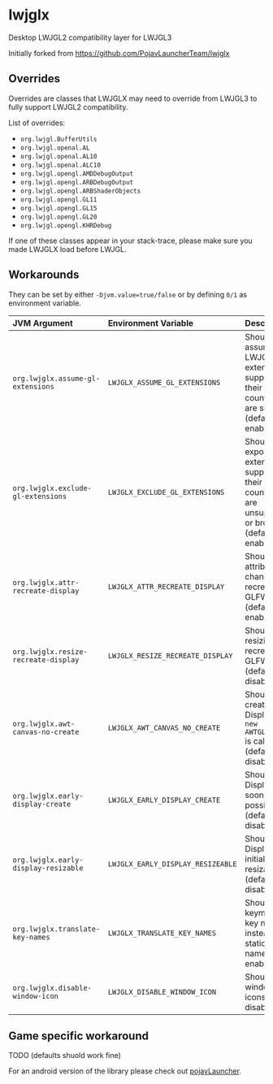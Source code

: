 # lwjglx
Desktop LWJGL2 compatibility layer for LWJGL3

Initially forked from <https://github.com/PojavLauncherTeam/lwjglx>

## Overrides

Overrides are classes that LWJGLX may need to override from LWJGL3 to fully support LWJGL2 compatibility.

List of overrides:
- `org.lwjgl.BufferUtils`
- `org.lwjgl.openal.AL`
- `org.lwjgl.openal.AL10`
- `org.lwjgl.openal.ALC10`
- `org.lwjgl.opengl.AMDDebugOutput`
- `org.lwjgl.opengl.ARBDebugOutput`
- `org.lwjgl.opengl.ARBShaderObjects`
- `org.lwjgl.opengl.GL11`
- `org.lwjgl.opengl.GL15`
- `org.lwjgl.opengl.GL20`
- `org.lwjgl.opengl.KHRDebug`

If one of these classes appear in your stack-trace, please make sure you made LWJGLX load before LWJGL.

## Workarounds

They can be set by either `-Djvm.value=true/false` or by defining `0/1` as environment variable.

| JVM Argument                         | Environment Variable              | Description                                                                                                     |
|:-------------------------------------|:----------------------------------|:----------------------------------------------------------------------------------------------------------------|
| `org.lwjglx.assume-gl-extensions`    | `LWJGLX_ASSUME_GL_EXTENSIONS`     | Should assume some LWJGL2 extension support if their LWJGL3 counterpart are supported (default enabled)         |
| `org.lwjglx.exclude-gl-extensions`   | `LWJGLX_EXCLUDE_GL_EXTENSIONS`    | Should avoid exposing extension support if their LWJGL2 counterpart are unsupported or broken (default enabled) |
| `org.lwjglx.attr-recreate-display`   | `LWJGLX_ATTR_RECREATE_DISPLAY`    | Should attribute change recreate GLFW display (default enabled)                                                 |
| `org.lwjglx.resize-recreate-display` | `LWJGLX_RESIZE_RECREATE_DISPLAY`  | Should resizing recreate GLFW display (default disabled)                                                        |
| `org.lwjglx.awt-canvas-no-create`    | `LWJGLX_AWT_CANVAS_NO_CREATE`     | Should avoid creating Display when `new AWTGLCanvas()` is called. (default disabled)                            |
| `org.lwjglx.early-display-create`    | `LWJGLX_EARLY_DISPLAY_CREATE`     | Should create Display as soon as possible (default disabled)                                                    |
| `org.lwjglx.early-display-resizable` | `LWJGLX_EARLY_DISPLAY_RESIZEABLE` | Should Display be initially resizable (default disabled)                                                        |
| `org.lwjglx.translate-key-names`     | `LWJGLX_TRANSLATE_KEY_NAMES`      | Should use keymap for key names instead of static key name (default enabled)                                    |
| `org.lwjglx.disable-window-icon`     | `LWJGLX_DISABLE_WINDOW_ICON`      | Should ignore windows icons (default disabled)                                                                  |


## Game specific workaround

TODO (defaults shuold work fine)

For an android version of the library please check out [pojavLauncher](https://github.com/PojavLauncherTeam/PojavLauncher/tree/v3_openjdk/jre_lwjgl3glfw).
